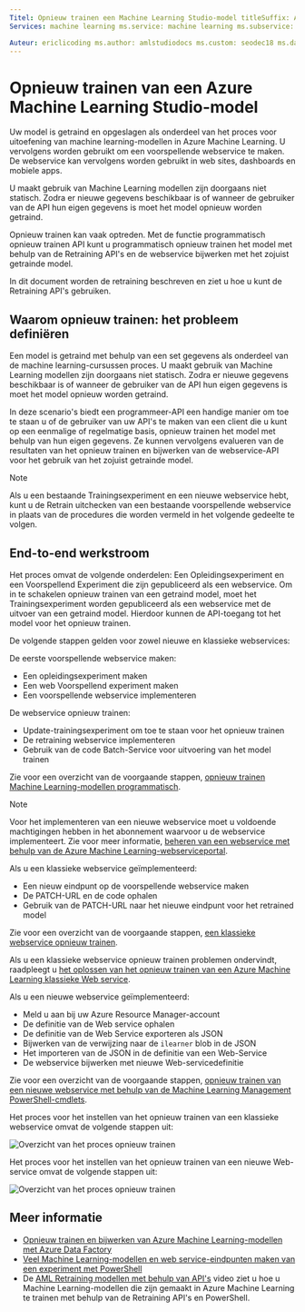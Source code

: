 ```yaml
---
Titel: Opnieuw trainen een Machine Learning Studio-model titleSuffix: Azure Machine Learning Studio description: Informatie over het opnieuw trainen van een model en het bijwerken van de webservice voor het gebruik van het zojuist getrainde model in Azure Machine Learning.
Services: machine learning ms.service: machine learning ms.subservice: studio ms.topic: artikel

Auteur: ericlicoding ms.author: amlstudiodocs ms.custom: seodec18 ms.date: 04/19/2017
---
```

# <a name="retrain-an-azure-machine-learning-studio-model"></a>Opnieuw trainen van een Azure Machine Learning Studio-model
Uw model is getraind en opgeslagen als onderdeel van het proces voor uitoefening van machine learning-modellen in Azure Machine Learning. U vervolgens worden gebruikt om een voorspellende webservice te maken. De webservice kan vervolgens worden gebruikt in web sites, dashboards en mobiele apps. 

U maakt gebruik van Machine Learning modellen zijn doorgaans niet statisch. Zodra er nieuwe gegevens beschikbaar is of wanneer de gebruiker van de API hun eigen gegevens is moet het model opnieuw worden getraind. 

Opnieuw trainen kan vaak optreden. Met de functie programmatisch opnieuw trainen API kunt u programmatisch opnieuw trainen het model met behulp van de Retraining API's en de webservice bijwerken met het zojuist getrainde model. 

In dit document worden de retraining beschreven en ziet u hoe u kunt de Retraining API's gebruiken.

## <a name="why-retrain-defining-the-problem"></a>Waarom opnieuw trainen: het probleem definiëren
Een model is getraind met behulp van een set gegevens als onderdeel van de machine learning-cursussen proces. U maakt gebruik van Machine Learning modellen zijn doorgaans niet statisch. Zodra er nieuwe gegevens beschikbaar is of wanneer de gebruiker van de API hun eigen gegevens is moet het model opnieuw worden getraind.

In deze scenario's biedt een programmeer-API een handige manier om toe te staan u of de gebruiker van uw API's te maken van een client die u kunt op een eenmalige of regelmatige basis, opnieuw trainen het model met behulp van hun eigen gegevens. Ze kunnen vervolgens evalueren van de resultaten van het opnieuw trainen en bijwerken van de webservice-API voor het gebruik van het zojuist getrainde model.

> [!NOTE]
> Als u een bestaande Trainingsexperiment en een nieuwe webservice hebt, kunt u de Retrain uitchecken van een bestaande voorspellende webservice in plaats van de procedures die worden vermeld in het volgende gedeelte te volgen.
> 
> 

## <a name="end-to-end-workflow"></a>End-to-end werkstroom
Het proces omvat de volgende onderdelen: Een Opleidingsexperiment en een Voorspellend Experiment die zijn gepubliceerd als een webservice. Om in te schakelen opnieuw trainen van een getraind model, moet het Trainingsexperiment worden gepubliceerd als een webservice met de uitvoer van een getraind model. Hierdoor kunnen de API-toegang tot het model voor het opnieuw trainen. 

De volgende stappen gelden voor zowel nieuwe en klassieke webservices:

De eerste voorspellende webservice maken:

* Een opleidingsexperiment maken
* Een web Voorspellend experiment maken
* Een voorspellende webservice implementeren

De webservice opnieuw trainen:

* Update-trainingsexperiment om toe te staan voor het opnieuw trainen
* De retraining webservice implementeren
* Gebruik van de code Batch-Service voor uitvoering van het model trainen

Zie voor een overzicht van de voorgaande stappen, [opnieuw trainen Machine Learning-modellen programmatisch](retrain-models-programmatically.md).

> [!NOTE] 
> Voor het implementeren van een nieuwe webservice moet u voldoende machtigingen hebben in het abonnement waarvoor u de webservice implementeert. Zie voor meer informatie, [beheren van een webservice met behulp van de Azure Machine Learning-webserviceportal](manage-new-webservice.md). 

Als u een klassieke webservice geïmplementeerd:

* Een nieuw eindpunt op de voorspellende webservice maken
* De PATCH-URL en de code ophalen
* Gebruik van de PATCH-URL naar het nieuwe eindpunt voor het retrained model 

Zie voor een overzicht van de voorgaande stappen, [een klassieke webservice opnieuw trainen](retrain-a-classic-web-service.md).

Als u een klassieke webservice opnieuw trainen problemen ondervindt, raadpleegt u [het oplossen van het opnieuw trainen van een Azure Machine Learning klassieke Web service](troubleshooting-retraining-models.md).

Als u een nieuwe webservice geïmplementeerd:

* Meld u aan bij uw Azure Resource Manager-account
* De definitie van de Web service ophalen
* De definitie van de Web Service exporteren als JSON
* Bijwerken van de verwijzing naar de `ilearner` blob in de JSON
* Het importeren van de JSON in de definitie van een Web-Service
* De webservice bijwerken met nieuwe Web-servicedefinitie

Zie voor een overzicht van de voorgaande stappen, [opnieuw trainen van een nieuwe webservice met behulp van de Machine Learning Management PowerShell-cmdlets](retrain-new-web-service-using-powershell.md).

Het proces voor het instellen van het opnieuw trainen van een klassieke webservice omvat de volgende stappen uit:

![Overzicht van het proces opnieuw trainen][1]

Het proces voor het instellen van het opnieuw trainen van een nieuwe Web-service omvat de volgende stappen uit:

![Overzicht van het proces opnieuw trainen][7]

## <a name="other-resources"></a>Meer informatie
* [Opnieuw trainen en bijwerken van Azure Machine Learning-modellen met Azure Data Factory](https://azure.microsoft.com/blog/retraining-and-updating-azure-machine-learning-models-with-azure-data-factory/)
* [Veel Machine Learning-modellen en web service-eindpunten maken van een experiment met PowerShell](create-models-and-endpoints-with-powershell.md)
* De [AML Retraining modellen met behulp van API's](https://www.youtube.com/watch?v=wwjglA8xllg) video ziet u hoe u Machine Learning-modellen die zijn gemaakt in Azure Machine Learning te trainen met behulp van de Retraining API's en PowerShell.

<!--image links-->
[1]: ./media/retrain-machine-learning-model/machine-learning-retrain-models-programmatically-IMAGE01.png
[7]: ./media/retrain-machine-learning-model/machine-learning-retrain-models-programmatically-IMAGE07.png


